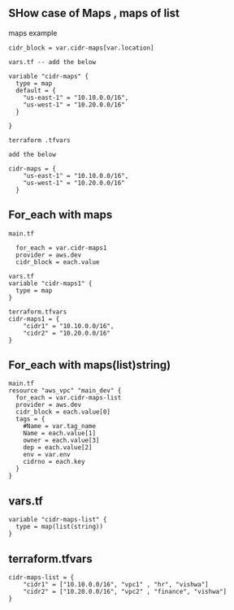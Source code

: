 ## SHow case of Maps , maps of list

maps example 

```
cidr_block = var.cidr-maps[var.location]

vars.tf -- add the below 

variable "cidr-maps" {
  type = map 
  default = {
    "us-east-1" = "10.10.0.0/16",
    "us-west-1" = "10.20.0.0/16"
  }
  
}

terraform .tfvars

add the below 

cidr-maps = {
    "us-east-1" = "10.10.0.0/16",
    "us-west-1" = "10.20.0.0/16"
  }
```

## For_each with maps

```
main.tf 

  for_each = var.cidr-maps1
  provider = aws.dev
  cidr_block = each.value
```
```
vars.tf
variable "cidr-maps1" {
  type = map 
}
```
```
terraform.tfvars
cidr-maps1 = {
    "cidr1" = "10.10.0.0/16",
    "cidr2" = "10.20.0.0/16"
}
```

## For_each with maps(list)string)

```
main.tf
resource "aws_vpc" "main_dev" {
  for_each = var.cidr-maps-list
  provider = aws.dev
  cidr_block = each.value[0]
  tags = {
    #Name = var.tag_name
    Name = each.value[1]
    owner = each.value[3]
    dep = each.value[2]
    env = var.env
    cidrno = each.key
  }
}
```

## vars.tf
```
variable "cidr-maps-list" {
  type = map(list(string))
}
```

## terraform.tfvars
```
cidr-maps-list = {
    "cidr1" = ["10.10.0.0/16", "vpc1" , "hr", "vishwa"]
    "cidr2" = ["10.20.0.0/16", "vpc2" , "finance", "vishwa"]
}
```
